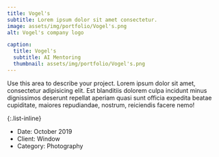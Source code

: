 ```yaml
---
title: Vogel's
subtitle: Lorem ipsum dolor sit amet consectetur.
image: assets/img/portfolio/Vogel's.png
alt: Vogel's company logo

caption:
  title: Vogel's
  subtitle: AI Mentoring
  thumbnail: assets/img/portfolio/Vogel's.png
---
```

Use this area to describe your project. Lorem ipsum dolor sit amet, consectetur adipisicing elit. Est blanditiis dolorem culpa incidunt minus dignissimos deserunt repellat aperiam quasi sunt officia expedita beatae cupiditate, maiores repudiandae, nostrum, reiciendis facere nemo!

{:.list-inline}
- Date: October 2019
- Client: Window
- Category: Photography

